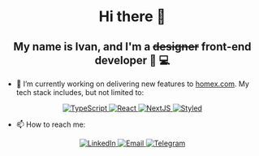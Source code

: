 <h1 style="text-align: center;">Hi there 👋</h1>
<h2 style="text-align: center;">My name is Ivan, and I'm a <del>designer</del> front-end developer 🌝 💻</h2>

- 🔭 I’m currently working on delivering new features to <a href="https://homex.com">homex.com</a>. My tech stack includes, but not limited to:

<div style="text-align: center">
  <a href="https://www.typescriptlang.org/">
    <img src="https://img.shields.io/badge/-Typescript-blue" alt="TypeScript">
  </a>
  <a href="https://reactjs.org/">
    <img src="https://img.shields.io/badge/-React-61dafb" alt="React">
  </a>
  <a href="https://nextjs.org/">
    <img src="https://img.shields.io/badge/NextJS-black.svg?style=flat-square" alt="NextJS">
  </a>  
  <a href="https://styled-components.com/">
    <img src="https://img.shields.io/badge/-Styled-brightgreen" alt="Styled">
  </a> 
</div>


- 📫 How to reach me:

<div style="text-align: center"> 
  <a href="https://www.linkedin.com/in/ivanlytovka/">
    <img src="https://img.shields.io/badge/-LinkedIn-blue" alt="LinkedIn">
  </a>
  <a href="href=mailto:ivanlytovka@gmail.com">
    <img src="https://img.shields.io/badge/-Email-gray" alt="Email">
  </a>
  <a href="https://t.me/lytovka">
    <img src="https://img.shields.io/badge/-Telegram-blue" alt="Telegram">
  </a>
</div>
<!--
**lytovka/lytovka** is a ✨ _special_ ✨ repository because its `README.md` (this file) appears on your GitHub profile.

Here are some ideas to get you started:

- 🌱 I’m currently learning ...
- 👯 I’m looking to collaborate on ...
- 🤔 I’m looking for help with ...
- 💬 Ask me about ...
- 📫 How to reach me: ...
- 😄 Pronouns: ...
- ⚡ Fun fact: ...
  -->
